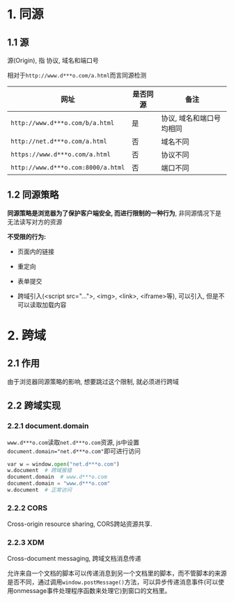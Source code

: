 # 1. 同源

## 1.1 源

源(Origin), 指  协议, 域名和端口号

相对于`http://www.d***o.com/a.html`而言同源检测

| 网址                              | 是否同源 | 备注                     |
| --------------------------------- | -------- | ------------------------ |
| `http://www.d***o.com/b/a.html`    | 是       | 协议, 域名和端口号均相同 |
| `http://net.d***o.com/a.html`      | 否       | 域名不同                 |
| `https://www.d***o.com/a.html`     | 否       | 协议不同                 |
| `http://www.d***o.com:8000/a.html` | 否       | 端口不同                 |

## 1.2 同源策略

**同源策略是浏览器为了保护客户端安全, 而进行限制的一种行为**, 非同源情况下是无法读写对方的资源

**不受限的行为:**

* 页面内的链接

* 重定向

* 表单提交
* 跨域引入(\<script src="...">,  \<img>, \<link>, \<iframe>等), 可以引入, 但是不可以读取加载内容

# 2. 跨域

## 2.1 作用

由于浏览器同源策略的影响, 想要跳过这个限制, 就必须进行跨域

## 2.2 跨域实现

### 2.2.1 document.domain

`www.d***o.com`读取`net.d***o.com`资源, js中设置`document.domain="net.d***o.com"`即可进行访问

```python
var w = window.open("net.d***o.com")
w.document  # 跨域报错
document.domain  # www.d***o.com
document.domain = "www.d***o.com"
w.document  # 正常访问
```

### 2.2.2 CORS

Cross-origin resource sharing, CORS跨站资源共享.



### 2.2.3 XDM

Cross-document messaging, 跨域文档消息传递

允许来自一个文档的脚本可以传递消息到另一个文档里的脚本，而不管脚本的来源是否不同，通过调用`window.postMessage()`方法，可以异步传递消息事件(可以使用onmessage事件处理程序函数来处理它)到窗口的文档里。




